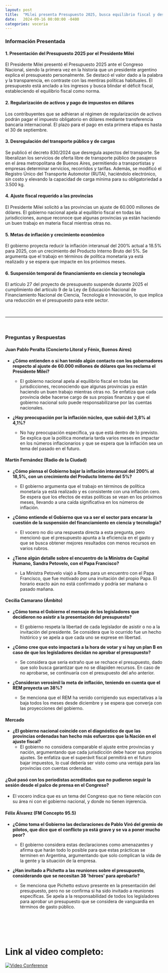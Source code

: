```yaml
---
layout: post
title:  "Milei presenta Presupuesto 2025, busca equilibrio fiscal y desregula transporte"
date:   2024-09-16 00:00:00 -0400
categories: voceria
---
```



    
### Información Presentada

    
#### 1. Presentación del Presupuesto 2025 por el Presidente Milei
El Presidente Milei presentó el Presupuesto 2025 ante el Congreso Nacional, siendo la primera vez en la historia que un presidente argentino explica el presupuesto personalmente. Se destacó el valor dado a la palabra y la transparencia, en contraste con las mentiras políticas habituales. El presupuesto está anclado a los ingresos y busca blindar el déficit fiscal, estableciendo el equilibrio fiscal como norma.

#### 2. Regularización de activos y pago de impuestos en dólares
Los contribuyentes que se adhieran al régimen de regularización de activos podrán pagar el impuesto obligatorio en dólares mediante transferencia bancaria internacional. El plazo para el pago en esta primera etapa es hasta el 30 de septiembre.

#### 3. Desregulación del transporte público y de cargas
Se publicó el decreto 830/2024 que desregula aspectos del transporte. Se liberalizan los servicios de oferta libre de transporte público de pasajeros en el área metropolitana de Buenos Aires, permitiendo a transportistas y empresas determinar servicios, recorridos y tarifas. Además, se modificó el Registro Único del Transporte Automotor (RUTA), haciéndolo electrónico, sin costo y elevando la capacidad de carga mínima para su obligatoriedad a 3.500 kg.

#### 4. Ajuste fiscal requerido a las provincias
El Presidente Milei solicitó a las provincias un ajuste de 60.000 millones de dólares. El gobierno nacional apela al equilibrio fiscal en todas las jurisdicciones, aunque reconoce que algunas provincias ya están haciendo un buen trabajo en materia fiscal mientras otras no.

#### 5. Metas de inflación y crecimiento económico
El gobierno proyecta reducir la inflación interanual del 200% actual a 18.5% para 2025, con un crecimiento del Producto Interno Bruto del 5%. Se argumenta que el trabajo en términos de política monetaria ya está realizado y se espera que impacte en los próximos meses.

#### 6. Suspensión temporal de financiamiento en ciencia y tecnología
El artículo 27 del proyecto de presupuesto suspende durante 2025 el cumplimiento del artículo 9 de la Ley de Educación Nacional de Financiamiento Nacional de Ciencia, Tecnología e Innovación, lo que implica una reducción en el presupuesto para este sector.

    
<br/>

---

<br/>

### Preguntas y Respuestas


    
#### Juan Pablo Peralta (Concierto Litoral y Fénix, Buenos Aires)

* **¿Cómo entienden o si han tenido algún contacto con los gobernadores respecto al ajuste de 60.000 millones de dólares que les reclama el Presidente Milei?**
  - El gobierno nacional apela al equilibrio fiscal en todas las jurisdicciones, reconociendo que algunas provincias ya están haciendo un buen trabajo mientras otras no. Se enfatiza que cada provincia debe hacerse cargo de sus propias finanzas y que el gobierno nacional solo puede responsabilizarse por las cuentas nacionales.

* **¿Hay preocupación por la inflación núcleo, que subió del 3,8% al 4,1%?**
  - No hay preocupación específica, ya que está dentro de lo previsto. Se explica que la política monetaria tarda varios meses en impactar en los números inflacionarios y que se espera que la inflación sea un tema del pasado en el futuro.


#### Martín Fernández (Radio de la Ciudad)

* **¿Cómo piensa el Gobierno bajar la inflación interanual del 200% al 18,5%, con un crecimiento del Producto Interno del 5%?**
  - El gobierno argumenta que el trabajo en términos de política monetaria ya está realizado y es consistente con una inflación cero. Se espera que los efectos de estas políticas se vean en los próximos meses, llevando a una caída significativa en los números de inflación.

* **¿Cómo entiende el Gobierno que va a ser el sector para encarar la cuestión de la suspensión del financiamiento en ciencia y tecnología?**
  - El vocero no dio una respuesta directa a esta pregunta, pero mencionó que el presupuesto apunta a la eficiencia en el gasto y que se busca obtener mejores resultados con menos recursos en varios rubros.

* **¿Tiene algún detalle sobre el encuentro de la Ministra de Capital Humano, Sandra Petovelo, con el Papa Francisco?**
  - La Ministra Petovelo viajó a Roma para un encuentro con el Papa Francisco, que fue motivado por una invitación del propio Papa. El horario exacto aún no está confirmado y podría ser mañana o pasado mañana.


#### Cecilia Camarano (Ámbito)

* **¿Cómo toma el Gobierno el mensaje de los legisladores que decidieron no asistir a la presentación del presupuesto?**
  - El gobierno respeta la libertad de cada legislador de asistir o no a la invitación del presidente. Se considera que lo ocurrido fue un hecho histórico y se apela a que cada uno se exprese en libertad.

* **¿Cómo cree que esto impactará a la hora de votar y si hay un plan B en caso de que los legisladores decidan no aprobar el presupuesto?**
  - Se considera que sería extraño que se rechace el presupuesto, dado que solo busca garantizar que no se dilapiden recursos. En caso de no aprobarse, se continuaría con el presupuesto del año anterior.

* **¿Consideran verosímil la meta de inflación, teniendo en cuenta que el REM proyecta un 38%?**
  - Se menciona que el REM ha venido corrigiendo sus expectativas a la baja todos los meses desde diciembre y se espera que converja con las proyecciones del gobierno.


#### Mercado 

* **¿El gobierno nacional coincide con el diagnóstico de que las provincias ordenadas han hecho más esfuerzos que la Nación en el ajuste fiscal?**
  - El gobierno no considera comparable el ajuste entre provincias y nación, argumentando que cada jurisdicción debe hacer sus propios ajustes. Se enfatiza que el superávit fiscal permitirá en el futuro bajar impuestos, lo cual debería ser visto como una ventaja para las provincias con cuentas ordenadas.

#### **¿Qué pasó con los periodistas acreditados que no pudieron seguir la sesión desde el palco de prensa en el Congreso?**
  - El vocero indica que es un tema del Congreso que no tiene relación con su área ni con el gobierno nacional, y donde no tienen injerencia.


#### Félix Álvarez (FM Concepto 95.5)

* **¿Cómo toma el Gobierno las declaraciones de Pablo Viró del gremio de pilotos, que dice que el conflicto ya está grave y se va a poner mucho peor?**
  - El gobierno considera estas declaraciones como amenazantes y afirma que harán todo lo posible para que estas prácticas se terminen en Argentina, argumentando que solo complican la vida de la gente y la situación de la empresa.

* **¿Han invitado a Pichetto a las reuniones sobre el presupuesto, considerando que se necesitan 38 'héroes' para aprobarlo?**
  - Se menciona que Pichetto estuvo presente en la presentación del presupuesto, pero no se confirma si ha sido invitado a reuniones específicas. Se apela a la responsabilidad de todos los legisladores para aprobar un presupuesto que se considera de vanguardia en términos de gasto público.


    <br/>
<br/>
<br/>

# Link al video completo:
[![Video Conference](https://img.youtube.com/vi/aShrPG1Cxvc/0.jpg)](https://www.youtube.com/watch?v=aShrPG1Cxvc)

    